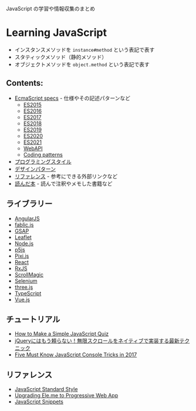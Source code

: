 JavaScript の学習や情報収集のまとめ
# Learning JavaScript

- インスタンスメソッドを `instance#method` という表記で表す
- スタティックメソッド（静的メソッド）
- オブジェクトメソッドを `object.method` という表記で表す

## Contents:
- [EcmaScript specs](Specification/) - 仕様やその記述パターンなど
  - [ES2015](Specification/es2015/README.md)
  - [ES2016](Specification/es2016/README.md)
  - [ES2017](Specification/es2017/README.md)
  - [ES2018](Specification/es2018/README.md)
  - [ES2019](Specification/es2019/README.md)
  - [ES2020](Specification/es2020/README.md)
  - [ES2021](Specification/es2021/README.md)
  - [WebAPI](Specification/webapi/README.md)
  - [Coding patterns](Specification/patterns/README.md)
- [プログラミングスタイル](Programming-style/)
- [デザインパターン](DesignPatterns/README.md)
- [リファレンス](References/) - 参考にできる外部リンクなど
- [読んだ本](Books/) - 読んで注釈やメモした書籍など

## ライブラリー
- [AngularJS](Libraries/AngularJS/)
- [fablic.js](Libralies/fablic.js/)
- [GSAP](Librareis/GSAP/)
- [Leaflet](Libraries/Leaflet/)
- [Node.js](Libraries/Node/)
- [p5js](Libraries/p5/)
- [Pixi.js](Libraries/pixi/)
- [React](Libraries/React/)
- [RxJS](Libraries/RxJS/)
- [ScrollMagic](Libraries/ScrollMagic)
- [Selenium](Libraries/Selenium/)
- [three.js](Libraries/three.js/)
- [TypeScript](Libraries/TypeScript/)
- [Vue.js](Libraries/Vue.js/)

## チュートリアル
- [How to Make a Simple JavaScript Quiz](https://www.sitepoint.com/simple-javascript-quiz/)
- [jQueryにはもう頼らない！無限スクロールをネイティブで実装する最新テクニック](https://www.webprofessional.jp/intersectionobserver-api/)
- [Five Must Know JavaScript Console Tricks in 2017](https://applyhead.com/must-know-javascript-console-tricks/)

## リファレンス
- [JavaScript Standard Style](http://standardjs.com/)
- [Upgrading Ele.me to Progressive Web App](https://medium.com/elemefe/upgrading-ele-me-to-progressive-web-app-2a446832e509)
- [JavaScript Snippets](https://github.com/kesuiket/js-snippets)
